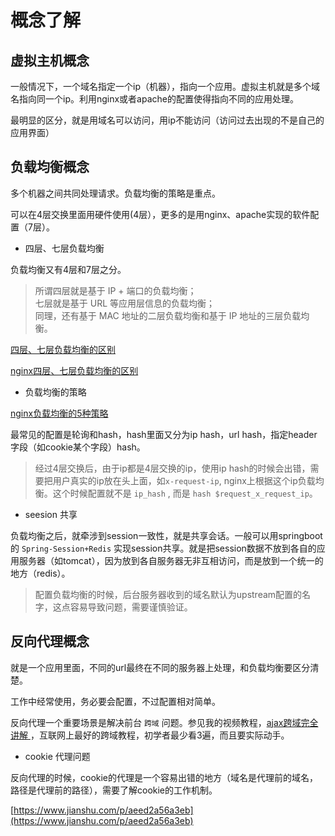 # 概念了解

## 虚拟主机概念

一般情况下，一个域名指定一个ip（机器），指向一个应用。虚拟主机就是多个域名指向同一个ip。利用nginx或者apache的配置使得指向不同的应用处理。

最明显的区分，就是用域名可以访问，用ip不能访问（访问过去出现的不是自己的应用界面）

## 负载均衡概念

多个机器之间共同处理请求。负载均衡的策略是重点。

可以在4层交换里面用硬件使用(4层），更多的是用nginx、apache实现的软件配置（7层）。

- 四层、七层负载均衡

负载均衡又有4层和7层之分。

> 所谓四层就是基于 IP + 端口的负载均衡；\
> 七层就是基于 URL 等应用层信息的负载均衡；\
> 同理，还有基于 MAC 地址的二层负载均衡和基于 IP 地址的三层负载均衡。

[四层、七层负载均衡的区别](https://jaminzhang.github.io/lb/L4-L7-Load-Balancer-Difference/)

[nginx四层、七层负载均衡的区别](https://www.jianshu.com/p/1308c7e0f425)

- 负载均衡的策略

[nginx负载均衡的5种策略](https://www.cnblogs.com/andashu/p/6377323.html)


最常见的配置是轮询和hash，hash里面又分为ip hash，url hash，指定header字段（如cookie某个字段）hash。

> 经过4层交换后，由于ip都是4层交换的ip，使用ip hash的时候会出错，需要把用户真实的ip放在头上面，如`x-request-ip`, nginx上根据这个ip负载均衡。这个时候配置就不是 `ip_hash` , 而是 `hash $request_x_request_ip`。

- seesion 共享

负载均衡之后，就牵涉到session一致性，就是共享会话。一般可以用springboot的 `Spring-Session+Redis` 实现session共享。就是把session数据不放到各自的应用服务器（如tomcat），因为放到各自服务器无非互相访问，而是放到一个统一的地方（redis）。

> 配置负载均衡的时候，后台服务器收到的域名默认为upstream配置的名字，这点容易导致问题，需要谨慎验证。

## 反向代理概念

就是一个应用里面，不同的url最终在不同的服务器上处理，和负载均衡要区分清楚。

工作中经常使用，务必要会配置，不过配置相对简单。

反向代理一个重要场景是解决前台 `跨域` 问题。参见我的视频教程，[ajax跨域完全讲解
](https://www.imooc.com/view/947)，互联网上最好的跨域教程，初学者最少看3遍，而且要实际动手。

- cookie 代理问题

反向代理的时候，cookie的代理是一个容易出错的地方（域名是代理前的域名，路径是代理前的路径），需要了解cookie的工作机制。

[https://www.jianshu.com/p/aeed2a56a3eb](https://www.jianshu.com/p/aeed2a56a3eb)